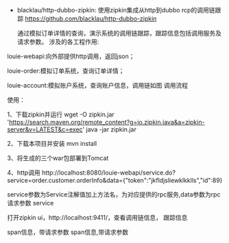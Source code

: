 

* blacklau/http-dubbo-zipkin: 使用zipkin集成从http到dubbo rcp的调用链跟踪 
  https://github.com/blacklau/http-dubbo-zipkin

  通过模拟订单详情的查询，演示系统的调用链跟踪，跟踪信息包括调用服务及请求参数。 涉及的各工程作用:

louie-webapi:向外部提供http调用，返回json；

louie-order:模拟订单系统，查询订单详情；

louie-account:模拟账户系统，查询账户信息，调用链如图 调用流程

使用：

1、下载zipkin并运行 wget -O zipkin.jar 'https://search.maven.org/remote_content?g=io.zipkin.java&a=zipkin-server&v=LATEST&c=exec' java -jar zipkin.jar

2、下载本项目并安装 mvn install

3、将生成的三个war包部署到Tomcat

4、http调用 http://localhost:8080/louie-webapi/service.do?service=order.customer.orderInfo&data={"token":"jkfldjsliewklkklls","id":89}

  service参数为Service注解值加上方法名，为对应提供的rpc服务,data参数为rpc请求参数   service

  打开zipkin ui，http://localhost:9411/，查看调用链信息，   跟踪信息

   span信息，带请求参数    span信息,带请求参数